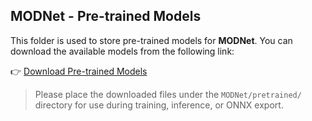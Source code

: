 ## MODNet - Pre-trained Models

This folder is used to store pre-trained models for **MODNet**.
You can download the available models from the following link:

👉 [Download Pre-trained Models](https://drive.google.com/drive/folders/1umYmlCulvIFNaqPjwod1SayFmSRHziyR?usp=sharing)

> Please place the downloaded files under the `MODNet/pretrained/` directory for use during training, inference, or ONNX export.
